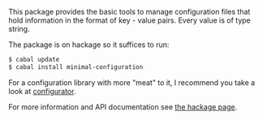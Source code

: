 This package provides the basic tools to manage configuration files that hold information
in the format of key - value pairs. Every value is of type string.

The package is on hackage so it suffices to run:

```sh
$ cabal update
$ cabal install minimal-configuration
```

For a configuration library with more "meat" to it, I recommend you take a look at 
[configurator](http://hackage.haskell.org/package/configurator).

For more information and API documentation see [the hackage page](http://hackage.haskell.org/package/minimal-configuration).
